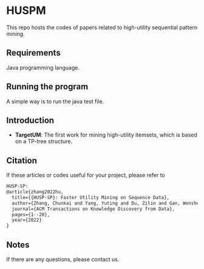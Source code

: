 # HUSPM
This repo hosts the codes of papers related to high-utility sequential pattern mining.

## Requirements
Java programming language.

## Running the program
A simple way is to run the java test file.

## Introduction
- **TargetUM**: The first work for mining high-utility itemsets, which is based on a TP-tree structure.

## Citation
If these articles or codes useful for your project, please refer to
```xml
HUSP-SP:
@article{zhang2022hu,
  title={{HUSP-SP}: Faster Utility Mining on Sequence Data},
  author={Zhang, Chunkai and Yang, Yuting and Du, Zilin and Gan, Wensheng and Yu, Philip S},
  journal={ACM Transactions on Knowledge Discovery from Data},
  pages={1--20},
  year={2022}
}
```


## Notes
If there are any questions, please contact us.
